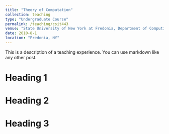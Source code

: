 ```yaml
---
title: "Theory of Computation"
collection: teaching
type: "Undergraduate Course"
permalink: /teaching/csit443
venue: "State University of New York at Fredonia, Department of Computing and Information Science"
date: 2010-8-1
location: "Fredonia, NY"
---
```


This is a description of a teaching experience. You can use markdown like any other post.

Heading 1
======

Heading 2
======

Heading 3
======

